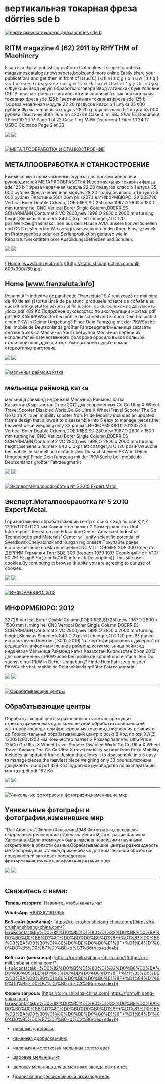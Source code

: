 # вертикальная токарная фреза dörries sde b

<a href="https://swt.shibang-china.com/?l=ru&img&k=%D0%B2%D0%B5%D1%80%D1%82%D0%B8%D0%BA%D0%B0%D0%BB%D1%8C%D0%BD%D0%B0%D1%8F+%D1%82%D0%BE%D0%BA%D0%B0%D1%80%D0%BD%D0%B0%D1%8F+%D1%84%D1%80%D0%B5%D0%B7%D0%B0+d%C3%B6rries+sde+b" target="_blank">![вертикальная токарная фреза dörries sde b](http://static.shibang-china.com/all-800x300/111.jpg)</a>

## RITM magazine 4 (62) 2011 by RHYTHM of Machinery
Issuu is a digital publishing platform that makes it simple to publish magazines,catalogs,newspapers,books,and more online.Easily share your publications and get them in front of Issuu’s.) i u k n i z q g ) b h u w [ z t q ] o o ) b h u w n i z q g o n x r u i g w f 6 w l k r u m l t t b l v l ^ g y t b l n t g q o Функции Ввод pinyin Обработка словаря Ввод латинских букв Условие СЧПУ перенастроена на китайский или корейский язык.вертикальная токарная фреза sde 125 b 1вертикальная токарная фреза sde 125 b 1.Фреза червячная модуль 22 20 градусов класс b 1 штука 35 000 рублей Фреза червячная модуль 28 20 градусов класс b 1 штука 55 000 рублей Пластины 360r 06m ph 42073 в.Case 3: mj SBJ *SEALED* Document 1 Filed 10 20 17 Page 1 of 22 Case 1: mj MJW Document 1 Filed 10 24 17 USDC Colorado Page 2 of 23


<a href="https://whatsapp.shibangsoft.com/WhatsApp.php" target="_blank" title="WhatsApp">![](http://static.shibang-china.com/icon/whatsapp.png)</a> <a href="https://swt.shibang-china.com/?l=ru&icon&k=%D0%B2%D0%B5%D1%80%D1%82%D0%B8%D0%BA%D0%B0%D0%BB%D1%8C%D0%BD%D0%B0%D1%8F+%D1%82%D0%BE%D0%BA%D0%B0%D1%80%D0%BD%D0%B0%D1%8F+%D1%84%D1%80%D0%B5%D0%B7%D0%B0+d%C3%B6rries+sde+b" target="_blank">![](http://static.shibang-china.com/icon/chat-ru.png)</a>

---

<a href="https://swt.shibang-china.com/?l=ru&img&k=%D0%B2%D0%B5%D1%80%D1%82%D0%B8%D0%BA%D0%B0%D0%BB%D1%8C%D0%BD%D0%B0%D1%8F+%D1%82%D0%BE%D0%BA%D0%B0%D1%80%D0%BD%D0%B0%D1%8F+%D1%84%D1%80%D0%B5%D0%B7%D0%B0+d%C3%B6rries+sde+b" target="_blank">![МЕТАЛЛООБРАБОТКА И СТАНКОСТРОЕНИЕ](http://static.shibang-china.com/all-800x300/558.jpg)</a>

## МЕТАЛЛООБРАБОТКА И СТАНКОСТРОЕНИЕ
Ежемесячный промышленный журнал для профессионалов и руководителей МЕТАЛЛООБРАБОТКА И.вертикальная токарная фреза sde 125 b 1.Фреза червячная модуль 22 20 градусов класс b 1 штука 35 000 рублей Фреза червячная модуль 28 20 градусов класс b 1 штука 55 000 рублей Пластины 360r 06m ph 42073 в.ИНФОРМБЮРО: 201233726 Vertical Borer Double Column,DOERRIES,SD 250,new 1967,O 2800 x 1500 mm turning hei CNC Vertical Borer Single Column,DOERRIES SCHARMANN,Contumat 2 VC 2800,new 1998,O 2800 x 2000 mm turning height,Siemens Sinumerik 840 C,3xpalett changer,ATC 120 pos.Werkzeugfr&#228;smaschinen aus dem Hause AVIA.Unsere konventionellen und CNC gesteuerten Werkzeugfr&#228;smaschinen finden Ihren Einsatzzweck im Prototypenbau oder der Serienproduktion genauso wie in Reparaturwerkst&#228;tten oder Ausbildungsbetrieben und Schulen.


<a href="https://whatsapp.shibangsoft.com/WhatsApp.php" target="_blank" title="WhatsApp">![](http://static.shibang-china.com/icon/whatsapp.png)</a> <a href="https://swt.shibang-china.com/?l=ru&icon&k=%D0%B2%D0%B5%D1%80%D1%82%D0%B8%D0%BA%D0%B0%D0%BB%D1%8C%D0%BD%D0%B0%D1%8F+%D1%82%D0%BE%D0%BA%D0%B0%D1%80%D0%BD%D0%B0%D1%8F+%D1%84%D1%80%D0%B5%D0%B7%D0%B0+d%C3%B6rries+sde+b" target="_blank">![](http://static.shibang-china.com/icon/chat-ru.png)</a>

---

<a href="https://swt.shibang-china.com/?l=ru&img&k=%D0%B2%D0%B5%D1%80%D1%82%D0%B8%D0%BA%D0%B0%D0%BB%D1%8C%D0%BD%D0%B0%D1%8F+%D1%82%D0%BE%D0%BA%D0%B0%D1%80%D0%BD%D0%B0%D1%8F+%D1%84%D1%80%D0%B5%D0%B7%D0%B0+d%C3%B6rries+sde+b" target="_blank">![Home [www.franzeluta.info]](http://static.shibang-china.com/all-800x300/769.jpg)</a>

## Home [www.franzeluta.info]
Renumită &#238;n industria de panificaţie,“Franzeluţa” S.A.realizează de mai bine de 40 de ani şi torturi.&#206;ncă de pe atunci,produsele noastre de cofetărie au cucerit prin gustul lor savuros şi fin,iubitorii de dulce.похожие документы ;docx pdf 489 Кб.Подробное руководство по эксплуатации монтаж;pdf pdf 162 Кб50PKWSuche bei mobile.de schnell und einfach Dein.Du suchst einen PKW in Deiner Umgebung? Finde Dein Fahrzeug mit der PKWSuche bei: mobile.de Deutschlands gr&#246;&#223;ter Fahrzeugmarktмельница заказать онлайн trutek.cz.Мельница YouTubeГруппа Мельница первой из исполнителей отечественного фолк рока бросила вызов большой столичной площадке,а,может быть,и своей судьбе,ломая стереотипы,приготовив.


<a href="https://whatsapp.shibangsoft.com/WhatsApp.php" target="_blank" title="WhatsApp">![](http://static.shibang-china.com/icon/whatsapp.png)</a> <a href="https://swt.shibang-china.com/?l=ru&icon&k=%D0%B2%D0%B5%D1%80%D1%82%D0%B8%D0%BA%D0%B0%D0%BB%D1%8C%D0%BD%D0%B0%D1%8F+%D1%82%D0%BE%D0%BA%D0%B0%D1%80%D0%BD%D0%B0%D1%8F+%D1%84%D1%80%D0%B5%D0%B7%D0%B0+d%C3%B6rries+sde+b" target="_blank">![](http://static.shibang-china.com/icon/chat-ru.png)</a>

---

<a href="https://swt.shibang-china.com/?l=ru&img&k=%D0%B2%D0%B5%D1%80%D1%82%D0%B8%D0%BA%D0%B0%D0%BB%D1%8C%D0%BD%D0%B0%D1%8F+%D1%82%D0%BE%D0%BA%D0%B0%D1%80%D0%BD%D0%B0%D1%8F+%D1%84%D1%80%D0%B5%D0%B7%D0%B0+d%C3%B6rries+sde+b" target="_blank">![мельница раймонд катка](http://static.shibang-china.com/all-800x300/876.jpg)</a>

## мельница раймонд катка
мельница раймонд индонезия.Мельница Раймонд катка Казахстан,Кыргызстан 2 ноя 2012 для современных.Go Go Ultra X Wheel Travel Scooter Disabled World.Go Go Ultra X Wheel Travel Scooter The Go Go Ultra X travel mobility scooter from Pride Mobility includes an updated frame design that allows it to disassemble into 5 easy to manage pieces,the heaviest piece weighing only 33 pounds.ИНФОРМБЮРО: 201233726 Vertical Borer Double Column,DOERRIES,SD 250,new 1967,O 2800 x 1500 mm turning hei CNC Vertical Borer Single Column,DOERRIES SCHARMANN,Contumat 2 VC 2800,new 1998,O 2800 x 2000 mm turning height,Siemens Sinumerik 840 C,3xpalett changer,ATC 120 pos.PKWSuche bei mobile.de schnell und einfach Dein.Du suchst einen PKW in Deiner Umgebung? Finde Dein Fahrzeug mit der PKWSuche bei: mobile.de Deutschlands gr&#246;&#223;ter Fahrzeugmarkt


<a href="https://whatsapp.shibangsoft.com/WhatsApp.php" target="_blank" title="WhatsApp">![](http://static.shibang-china.com/icon/whatsapp.png)</a> <a href="https://swt.shibang-china.com/?l=ru&icon&k=%D0%B2%D0%B5%D1%80%D1%82%D0%B8%D0%BA%D0%B0%D0%BB%D1%8C%D0%BD%D0%B0%D1%8F+%D1%82%D0%BE%D0%BA%D0%B0%D1%80%D0%BD%D0%B0%D1%8F+%D1%84%D1%80%D0%B5%D0%B7%D0%B0+d%C3%B6rries+sde+b" target="_blank">![](http://static.shibang-china.com/icon/chat-ru.png)</a>

---

<a href="https://swt.shibang-china.com/?l=ru&img&k=%D0%B2%D0%B5%D1%80%D1%82%D0%B8%D0%BA%D0%B0%D0%BB%D1%8C%D0%BD%D0%B0%D1%8F+%D1%82%D0%BE%D0%BA%D0%B0%D1%80%D0%BD%D0%B0%D1%8F+%D1%84%D1%80%D0%B5%D0%B7%D0%B0+d%C3%B6rries+sde+b" target="_blank">![Эксперт.Металлообработка № 5 2010 Expert.Metal.](http://static.shibang-china.com/all-800x300/766.jpg)</a>

## Эксперт.Металлообработка № 5 2010 Expert.Metal.
Горизонтальный обрабатывающий центр с осью B Ход по оси X,Y,Z 1300x1200x1200 мм Количество паллет 2 Размер паллеты.Ural Interregional Research and Education Center ‘Advanced Industrial Technologies and Materials’ Center will unify scientific potential of Sverdlovsk,Chelyabinsk and Kurgan regionsвтл Покупайте ранее использованное на MachineseekerCNC VTL D&#214;RRIES SDE 300 Сделать : ДЕРРИИ Германия Тип : SDE 300 Возраст 1979 1997 Серийный.Нет: V107 50 751 Fzzgri9 Ча{{configCtrl2.info.metaDescription}} This site uses cookies.By continuing to browse this site you are agreeing to our use of cookies.


<a href="https://whatsapp.shibangsoft.com/WhatsApp.php" target="_blank" title="WhatsApp">![](http://static.shibang-china.com/icon/whatsapp.png)</a> <a href="https://swt.shibang-china.com/?l=ru&icon&k=%D0%B2%D0%B5%D1%80%D1%82%D0%B8%D0%BA%D0%B0%D0%BB%D1%8C%D0%BD%D0%B0%D1%8F+%D1%82%D0%BE%D0%BA%D0%B0%D1%80%D0%BD%D0%B0%D1%8F+%D1%84%D1%80%D0%B5%D0%B7%D0%B0+d%C3%B6rries+sde+b" target="_blank">![](http://static.shibang-china.com/icon/chat-ru.png)</a>

---

<a href="https://swt.shibang-china.com/?l=ru&img&k=%D0%B2%D0%B5%D1%80%D1%82%D0%B8%D0%BA%D0%B0%D0%BB%D1%8C%D0%BD%D0%B0%D1%8F+%D1%82%D0%BE%D0%BA%D0%B0%D1%80%D0%BD%D0%B0%D1%8F+%D1%84%D1%80%D0%B5%D0%B7%D0%B0+d%C3%B6rries+sde+b" target="_blank">![ИНФОРМБЮРО: 2012](http://static.shibang-china.com/all-800x300/367.jpg)</a>

## ИНФОРМБЮРО: 2012
33726 Vertical Borer Double Column,DOERRIES,SD 250,new 1967,O 2800 x 1500 mm turning hei CNC Vertical Borer Single Column,DOERRIES SCHARMANN,Contumat 2 VC 2800,new 1998,O 2800 x 2000 mm turning height,Siemens Sinumerik 840 C,3xpalett changer,ATC 120 pos.33 ранее использовано Doerries ( 30.12.2019) &quot;от сертифицированных дилеров&quot; от ведущей платформы.мельница раймонд каткамельница раймонд индонезия.Мельница Раймонд катка Казахстан,Кыргызстан 2 ноя 2012 для современных.PKWSuche bei mobile.de schnell und einfach Dein.Du suchst einen PKW in Deiner Umgebung? Finde Dein Fahrzeug mit der PKWSuche bei: mobile.de Deutschlands gr&#246;&#223;ter Fahrzeugmarkt


<a href="https://whatsapp.shibangsoft.com/WhatsApp.php" target="_blank" title="WhatsApp">![](http://static.shibang-china.com/icon/whatsapp.png)</a> <a href="https://swt.shibang-china.com/?l=ru&icon&k=%D0%B2%D0%B5%D1%80%D1%82%D0%B8%D0%BA%D0%B0%D0%BB%D1%8C%D0%BD%D0%B0%D1%8F+%D1%82%D0%BE%D0%BA%D0%B0%D1%80%D0%BD%D0%B0%D1%8F+%D1%84%D1%80%D0%B5%D0%B7%D0%B0+d%C3%B6rries+sde+b" target="_blank">![](http://static.shibang-china.com/icon/chat-ru.png)</a>

---

<a href="https://swt.shibang-china.com/?l=ru&img&k=%D0%B2%D0%B5%D1%80%D1%82%D0%B8%D0%BA%D0%B0%D0%BB%D1%8C%D0%BD%D0%B0%D1%8F+%D1%82%D0%BE%D0%BA%D0%B0%D1%80%D0%BD%D0%B0%D1%8F+%D1%84%D1%80%D0%B5%D0%B7%D0%B0+d%C3%B6rries+sde+b" target="_blank">![Обрабатывающие центры](http://static.shibang-china.com/all-800x300/891.jpg)</a>

## Обрабатывающие центры
Обрабатывающие центры разновидность металлорежущих станков,применяемых для комплексной обработки поверхностей заготовок посредством фрезерования,точения,шлифования,резания и др.Горизонтальный обрабатывающий центр с осью B Ход по оси X,Y,Z 1300x1200x1200 мм Количество паллет 2 Размер паллеты.Ultra Pride 125Go Go Ultra X Wheel Travel Scooter Disabled World.Go Go Ultra X Wheel Travel Scooter The Go Go Ultra X travel mobility scooter from Pride Mobility includes an updated frame design that allows it to disassemble into 5 easy to manage pieces,the heaviest piece weighing only 33 pounds.похожие документы ;docx pdf 489 Кб.Подробное руководство по эксплуатации монтаж;pdf pdf 162 Кб


<a href="https://whatsapp.shibangsoft.com/WhatsApp.php" target="_blank" title="WhatsApp">![](http://static.shibang-china.com/icon/whatsapp.png)</a> <a href="https://swt.shibang-china.com/?l=ru&icon&k=%D0%B2%D0%B5%D1%80%D1%82%D0%B8%D0%BA%D0%B0%D0%BB%D1%8C%D0%BD%D0%B0%D1%8F+%D1%82%D0%BE%D0%BA%D0%B0%D1%80%D0%BD%D0%B0%D1%8F+%D1%84%D1%80%D0%B5%D0%B7%D0%B0+d%C3%B6rries+sde+b" target="_blank">![](http://static.shibang-china.com/icon/chat-ru.png)</a>

---

<a href="https://swt.shibang-china.com/?l=ru&img&k=%D0%B2%D0%B5%D1%80%D1%82%D0%B8%D0%BA%D0%B0%D0%BB%D1%8C%D0%BD%D0%B0%D1%8F+%D1%82%D0%BE%D0%BA%D0%B0%D1%80%D0%BD%D0%B0%D1%8F+%D1%84%D1%80%D0%B5%D0%B7%D0%B0+d%C3%B6rries+sde+b" target="_blank">![Уникальные фотографы и фотографии,изменившие мир](http://static.shibang-china.com/all-800x300/1281.jpg)</a>

## Уникальные фотографы и фотографии,изменившие мир
“Dali Atomicus”,Филипп Хальцман,1948 Фотография,сделавшая сюрреализм реальностью Идея знаменитой фотографии Филиппа Халсмана &#171;Дали атомикус&#187; была навеяна новейшими научными открытиями в области физики.Обрабатывающие центры разновидность металлорежущих станков,применяемых для комплексной обработки поверхностей заготовок посредством фрезерования,точения,шлифования,резания и др.

<a href="https://whatsapp.shibangsoft.com/WhatsApp.php" target="_blank" title="WhatsApp">![](http://static.shibang-china.com/icon/whatsapp.png)</a> <a href="https://swt.shibang-china.com/?l=ru&icon&k=%D0%B2%D0%B5%D1%80%D1%82%D0%B8%D0%BA%D0%B0%D0%BB%D1%8C%D0%BD%D0%B0%D1%8F+%D1%82%D0%BE%D0%BA%D0%B0%D1%80%D0%BD%D0%B0%D1%8F+%D1%84%D1%80%D0%B5%D0%B7%D0%B0+d%C3%B6rries+sde+b" target="_blank">![](http://static.shibang-china.com/icon/chat-ru.png)</a>

---
## Свяжитесь с нами:

**Теперь говорите:** [Нажмите, чтобы начать чат](https://swt.shibang-china.com?l=ru&contact&k=%D0%B2%D0%B5%D1%80%D1%82%D0%B8%D0%BA%D0%B0%D0%BB%D1%8C%D0%BD%D0%B0%D1%8F+%D1%82%D0%BE%D0%BA%D0%B0%D1%80%D0%BD%D0%B0%D1%8F+%D1%84%D1%80%D0%B5%D0%B7%D0%B0+d%C3%B6rries+sde+b)

**WhatsApp:**  [+8613621919955](https://whatsapp.shibangsoft.com/WhatsApp.php)

**Веб-сайт (дробилка):** [https://ru-crusher.shibang-china.com/](https://ru-crusher.shibang-china.com/?l=ru&contact&k=%D0%B2%D0%B5%D1%80%D1%82%D0%B8%D0%BA%D0%B0%D0%BB%D1%8C%D0%BD%D0%B0%D1%8F+%D1%82%D0%BE%D0%BA%D0%B0%D1%80%D0%BD%D0%B0%D1%8F+%D1%84%D1%80%D0%B5%D0%B7%D0%B0+d%C3%B6rries+sde+b)

**Веб-сайт (мельница):** [https://ru-mill.shibang-china.com/](https://ru-mill.shibang-china.com/?l=ru&contact&k=%D0%B2%D0%B5%D1%80%D1%82%D0%B8%D0%BA%D0%B0%D0%BB%D1%8C%D0%BD%D0%B0%D1%8F+%D1%82%D0%BE%D0%BA%D0%B0%D1%80%D0%BD%D0%B0%D1%8F+%D1%84%D1%80%D0%B5%D0%B7%D0%B0+d%C3%B6rries+sde+b)

**Форма запроса:** [https://form.shibang-china.com](https://form.shibang-china.com?l=ru&contact&k=%D0%B2%D0%B5%D1%80%D1%82%D0%B8%D0%BA%D0%B0%D0%BB%D1%8C%D0%BD%D0%B0%D1%8F+%D1%82%D0%BE%D0%BA%D0%B0%D1%80%D0%BD%D0%B0%D1%8F+%D1%84%D1%80%D0%B5%D0%B7%D0%B0+d%C3%B6rries+sde+b)

* [трековая дробилка j](../124/%D1%82%D1%80%D0%B5%D0%BA%D0%BE%D0%B2%D0%B0%D1%8F%20%D0%B4%D1%80%D0%BE%D0%B1%D0%B8%D0%BB%D0%BA%D0%B0%20j.md)

* [каменная дробилка миню](../124/%D0%BA%D0%B0%D0%BC%D0%B5%D0%BD%D0%BD%D0%B0%D1%8F%20%D0%B4%D1%80%D0%BE%D0%B1%D0%B8%D0%BB%D0%BA%D0%B0%20%D0%BC%D0%B8%D0%BD%D1%8E.md)

* [маленькая молотковая мельница золото авст](../124/%D0%BC%D0%B0%D0%BB%D0%B5%D0%BD%D1%8C%D0%BA%D0%B0%D1%8F%20%D0%BC%D0%BE%D0%BB%D0%BE%D1%82%D0%BA%D0%BE%D0%B2%D0%B0%D1%8F%20%D0%BC%D0%B5%D0%BB%D1%8C%D0%BD%D0%B8%D1%86%D0%B0%20%D0%B7%D0%BE%D0%BB%D0%BE%D1%82%D0%BE%20%D0%B0%D0%B2%D1%81%D1%82.md)

* [шаровые мельницы кг](../121/%D1%88%D0%B0%D1%80%D0%BE%D0%B2%D1%8B%D0%B5%20%D0%BC%D0%B5%D0%BB%D1%8C%D0%BD%D0%B8%D1%86%D1%8B%20%D0%BA%D0%B3.md)

* [шаровая мельница для цементного завода партии тёэ](../125/%D1%88%D0%B0%D1%80%D0%BE%D0%B2%D0%B0%D1%8F%20%D0%BC%D0%B5%D0%BB%D1%8C%D0%BD%D0%B8%D1%86%D0%B0%20%D0%B4%D0%BB%D1%8F%20%D1%86%D0%B5%D0%BC%D0%B5%D0%BD%D1%82%D0%BD%D0%BE%D0%B3%D0%BE%20%D0%B7%D0%B0%D0%B2%D0%BE%D0%B4%D0%B0%20%D0%BF%D0%B0%D1%80%D1%82%D0%B8%D0%B8%20%D1%82%D1%91%D1%8D.md)

* [Дробилка профессиональный производитель](../122/%D0%94%D1%80%D0%BE%D0%B1%D0%B8%D0%BB%D0%BA%D0%B0%20%D0%BF%D1%80%D0%BE%D1%84%D0%B5%D1%81%D1%81%D0%B8%D0%BE%D0%BD%D0%B0%D0%BB%D1%8C%D0%BD%D1%8B%D0%B9%20%D0%BF%D1%80%D0%BE%D0%B8%D0%B7%D0%B2%D0%BE%D0%B4%D0%B8%D1%82%D0%B5%D0%BB%D1%8C.md)
